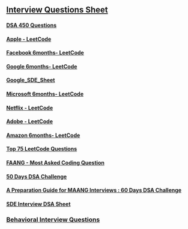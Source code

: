 ## [Interview Questions Sheet](https://drive.google.com/drive/folders/1gBPr5zuYfTGH0excsYUDC0RKr_7xOgP2?usp=sharing)

#### [DSA 450 Questions](https://docs.google.com/spreadsheets/d/1LCsv6VCT2CDDNZZLRWxjQisunCphfie-/edit?usp=sharing&ouid=111340581537624774766&rtpof=true&sd=true)

#### [Apple - LeetCode](https://drive.google.com/file/d/16Dzx4KO1J1GKI3tRl_M1zUD9iYyA5kAz/view?usp=sharing)

#### [Facebook 6months- LeetCode](https://drive.google.com/file/d/1J58vTagw0gWEXGf1oiw2oVCV4rDZJg1k/view?usp=sharing)

#### [Google 6months- LeetCode](https://drive.google.com/file/d/1nIIIL9NPAKhJv4yVr51LiN46fMuTa84B/view?usp=sharing)

#### [Google_SDE_Sheet](https://drive.google.com/file/d/1WKSD0NcQlg_M11_7pLKL9BtsiMxbPbuC/view?usp=sharing)

#### [Microsoft 6months- LeetCode](https://drive.google.com/file/d/1r2mNLoNi6QRtq6_thq214yCZ9GM1A6Ly/view?usp=sharing)

#### [Netflix - LeetCode](https://drive.google.com/file/d/1uJMKst1shYj2CXObdSwddIs6ac4wmqCw/view?usp=sharing)

#### [Adobe - LeetCode](https://drive.google.com/file/d/1tCfklN9wRqSkSZaWhgatz2IJYGMLeG6F/view?usp=sharing)

#### [Amazon 6months- LeetCode](https://drive.google.com/file/d/1nM8dfQaLZp_48WcZ4v2mMFoMlUJpByde/view?usp=sharing)

#### [Top 75 LeetCode Questions](https://docs.google.com/spreadsheets/d/1fjf7wQ2l231Z1eYIuM9Mp3-dOi_z3_M7/edit?usp=sharing&ouid=111340581537624774766&rtpof=true&sd=true)

#### [FAANG - Most Asked Coding Question](https://drive.google.com/file/d/1HyTqs9HWtuhnR2tmz-evW-NwYRAPps0f/view?usp=sharing)

#### [50 Days DSA Challenge](https://drive.google.com/file/d/1c7YGJQeOjX85GClV5yGLEIe_pPv4Gcu_/view?usp=sharing)

#### [A Preparation Guide for MAANG Interviews : 60 Days DSA Challenge ](https://drive.google.com/file/d/1DVioUltKpartTN1CSLgDC009E3K5hSSw/view?usp=sharing)


#### [SDE Interview DSA Sheet ](https://drive.google.com/file/d/1hvXNIEhINs7jEsF5VL9zDIvcV4psCgjk/view?usp=sharing)
### [Behavioral Interview Questions](https://github.com/SamirPaul1/DSAlgo/blob/main/Questions-Sheet/Behavioral_Interview.md)
